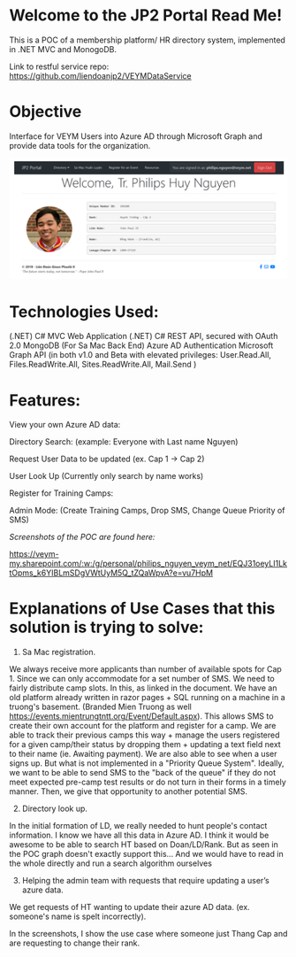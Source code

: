 # Welcome to the JP2 Portal Read Me!

This is a POC of a membership platform/ HR directory system, implemented in .NET MVC and MonogoDB. 

Link to restful service repo:  https://github.com/liendoanjp2/VEYMDataService

# Objective 

Interface for VEYM Users into Azure AD through Microsoft Graph and provide data tools for the organization.  

![](https://github.com/liendoanjp2/Jp2Portal/blob/master/Demo/Main%20Page.PNG)

# Technologies Used:   
 
(.NET) C# MVC Web Application 
(.NET) C# REST API, secured with OAuth 2.0 
MongoDB (For Sa Mac Back End) 
Azure AD Authentication 
Microsoft Graph API (in both v1.0 and Beta with elevated privileges: User.Read.All, Files.ReadWrite.All, Sites.ReadWrite.All, Mail.Send ) 

# Features: 
 
View your own Azure AD data: 
 
Directory Search: (example: Everyone with Last name Nguyen) 

Request User Data to be updated (ex. Cap 1 -> Cap 2) 
 
User Look Up (Currently only search by name works)  
 
Register for Training Camps: 
 
Admin Mode: (Create Training Camps, Drop SMS, Change Queue Priority of SMS)  

*Screenshots of the POC are found here:*

https://veym-my.sharepoint.com/:w:/g/personal/philips_nguyen_veym_net/EQJ31oeyLI1LktOpms_k6YIBLmSDgVWtUyM5Q_tZQaWpvA?e=vu7HpM

 
# Explanations of Use Cases that this solution is trying to solve: 
 
1. Sa Mac registration. 

We always receive more applicants than number of available spots for Cap 1. Since we can only accommodate for a set number of SMS. We need to fairly distribute camp slots. In this, as linked in the document. We have an old platform already written in razor pages + SQL running on a machine in a truong's basement. (Branded Mien Truong as well https://events.mientrungtntt.org/Event/Default.aspx). This allows SMS to create their own account for the platform and register for a camp. We are able to track their previous camps this way + manage the users registered for a given camp/their status by dropping them + updating a text field next to their name (ie. Awaiting payment). We are also able to see when a user signs up. But what is not implemented in a "Priority Queue System". Ideally, we want to be able to send SMS to the "back of the queue" if they do not meet expected pre-camp test results or do not turn in their forms in a timely manner. Then, we give that opportunity to another potential SMS. 

2. Directory look up. 

In the initial formation of LD, we really needed to hunt people's contact information. I know we have all this data in Azure AD. I think it would be awesome to be able to search HT based on Doan/LD/Rank. But as seen in the POC graph doesn't exactly support this... And we would have to read in the whole directly and run a search algorithm ourselves 

3. Helping the admin team with requests that require updating a user’s azure data. 

We get requests of HT wanting to update their azure AD data. (ex. someone's name is spelt incorrectly). 
 
In the screenshots, I show the use case where someone just Thang Cap and are requesting to change their rank. 
